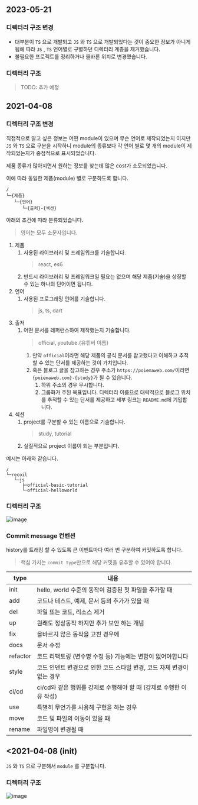 ## 2023-05-21

### 디렉터리 구조 변경

- 대부분이 `TS` 으로 개발되고 `JS` 와 `TS` 으로 개발되었다는 것이 중요한 정보가 아니게 됨에 따라 `JS` , `TS` 언어별로 구별하던 디렉터리 계층을 제거했습니다.
- 불필요한 프로젝트를 정리하거나 올바른 위치로 변경했습니다.

### 디렉터리 구조

> TODO: 추가 예정

## 2021-04-08

### 디렉터리 구조 변경

직접적으로 알고 싶은 정보는 어떤 module이 있으며 무슨 언어로 제작되었는지 이지만 `JS` 와 `TS` 으로 구분을 시작하니 module의 종류보다 각 언어 별로 몇 개의 module이 제작되었는지가 중점적으로 표시되었습니다.

제품 종류가 많아지면서 원하는 정보를 찾는데 많은 cost가 소모되었습니다.

이에 따라 동일한 제품(module) 별로 구분하도록 합니다.

```
/
└─{제품}
   └─{언어}
      └─{출처}-{섹션}
```

아래의 조건에 따라 분류되었습니다.

> 영어는 모두 소문자입니다.

1. 제품
   1. 사용된 라이브러리 및 프레임워크를 기술합니다.
      > react, es6
   1. 반드시 라이브러리 및 프레임워크일 필요는 없으며 해당 제품(기술)을 상징할 수 있는 하나의 단어이면 됩니다.
1. 언어
   1. 사용된 프로그래밍 언어를 기술합니다.
      > js, ts, dart
1. 출저
   1. 어떤 문서를 레퍼런스하여 제작했는지 기술합니다.
      > official, youtube.{유튜버 이름}
      1. 만약 `official`이라면 해당 제품의 공식 문서를 참고했다고 이해하고 추적할 수 있는 단서를 제공하는 것이 가치입니다.
      1. 혹은 블로그 글을 참고하는 경우 주소가 `https://poiemaweb.com/`이라면 `{poiemaweb.com}-{study}`가 될 수 있습니다.
         1. 하위 주소의 경우 무시합니다.
         1. 그룹화가 주된 목표입니다. 디렉터리 이름으로 대략적으로 블로그 위치를 추적할 수 있는 단서를 제공하고 세부 링크는 `README.md`에 기입합니다.
1. 섹션
   1. project를 구분할 수 있는 이름으로 기술합니다.
      > study, tutorial
   1. 실질적으로 project 이름이 되는 부분입니다.

예시는 아래와 같습니다.

```
/
└─recoil
   └─js
      ├─official-basic-tutorial
      └─official-helloworld
```

### 디렉터리 구조

![image](./assets/2.png)

### Commit message 컨벤션

history를 트래킹 할 수 있도록 큰 이벤트마다 여러 번 구분하여 커밋하도록 합니다.

> 핵심 가치는 `commit type`만으로 해당 커밋을 유추할 수 있어야 합니다.

| type     | 내용                                                                   |
| -------- | ---------------------------------------------------------------------- |
| init     | hello, world 수준의 동작이 검증된 첫 파일을 추가할 때                  |
| add      | 코드나 테스트, 예제, 문서 등의 추가가 있을 때                          |
| del      | 파일 또는 코드, 리소스 제거                                            |
| up       | 원래도 정상동작 하지만 추가 보안 하는 개념                             |
| fix      | 올바르지 않은 동작을 고친 경우에                                       |
| docs     | 문서 수정                                                              |
| refactor | 코드 리팩토링 (변수명 수정 등) 기능에는 변함이 없어야합니다            |
| style    | 코드 인덴트 변경으로 인한 코드 스타일 변경, 코드 자체 변경이 없는 경우 |
| ci/cd    | ci/cd와 같은 행위를 강제로 수행해야 할 때 (강제로 수행한 이유 작성)    |
| use      | 특별히 무언가를 사용해 구현을 하는 경우                                |
| move     | 코드 및 파일의 이동이 있을 때                                          |
| rename   | 파일명이 변경될 때                                                     |

## <2021-04-08 (init)

`JS` 와 `TS` 으로 구분해서 `module` 를 구분합니다.

### 디렉터리 구조

![image](./assets/1.png)
